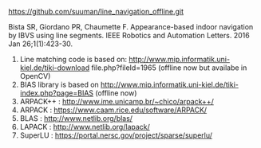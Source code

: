 https://github.com/suuman/line_navigation_offline.git

Bista SR, Giordano PR, Chaumette F. Appearance-based indoor navigation by IBVS using line segments. IEEE Robotics and Automation Letters. 2016 Jan 26;1(1):423-30.


1. Line matching code is based on: http://www.mip.informatik.uni-kiel.de/tiki-download file.php?fileId=1965 (offline now but availabe in OpenCV)
2. BIAS library is based on http://www.mip.informatik.uni-kiel.de/tiki-index.php?page=BIAS (offline now)
3. ARPACK++ : http://www.ime.unicamp.br/~chico/arpack++/
4. ARPACK : https://www.caam.rice.edu/software/ARPACK/
5. BLAS : http://www.netlib.org/blas/
6. LAPACK : http://www.netlib.org/lapack/
7. SuperLU : https://portal.nersc.gov/project/sparse/superlu/

